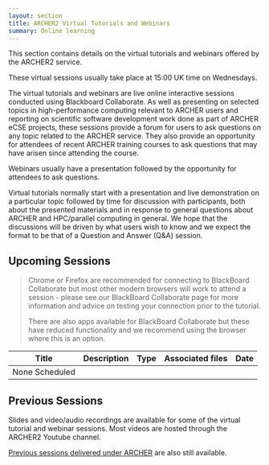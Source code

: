 ```yaml
---
layout: section
title: ARCHER2 Virtual Tutorials and Webinars
summary: Online learning
---
```



This section contains details on the virtual tutorials and webinars offered by the ARCHER2 service.

These virtual sessions usually take place at 15:00 UK time on Wednesdays.

The virtual tutorials and webinars are live online interactive sessions conducted using Blackboard Collaborate. As well as presenting on selected topics in high-performance computing relevant to ARCHER users and reporting on scientific software development work done as part of ARCHER eCSE projects, these sessions provide a forum for users to ask questions on any topic related to the ARCHER service. They also provide an opportunity for attendees of recent ARCHER training courses to ask questions that may have arisen since attending the course.

Webinars usually have a presentation followed by the opportunity for attendees to ask questions.

Virtual tutorials normally start with a presentation and live demonstration on a particular topic followed by time for discussion with participants, both about the presented materials and in response to general questions about ARCHER and HPC/parallel computing in general. We hope that the discussions will be driven by what users wish to know and we expect the format to be that of a Question and Answer (Q&A) session. 

## Upcoming Sessions

> Chrome or Firefox are recommended for connecting to BlackBoard Collaborate but most other modern browsers will work to attend a session - please see our BlackBoard Collaborate page for more information and advice on testing your connection prior to the tutorial.
> 
> There are also apps available for BlackBoard Collaborate but these have reduced functionality and we recommend using the browser where this is an option.



| Title 	| Description |	Type |	Associated files |	Date |
|---        |---          |---   | ---               | ---   |
|	None Scheduled 		|
	
## Previous Sessions

Slides and video/audio recordings are available for some of the virtual tutorial and webinar sessions. Most videos are hosted through the ARCHER2 Youtube channel.

[Previous sessions delivered under ARCHER](http://www.archer.ac.uk/training/virtual/) are also still available.